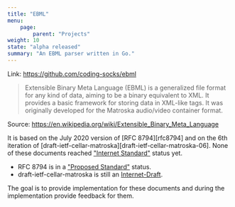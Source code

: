 ```yaml
---
title: "EBML"
menu:
    page:
        parent: "Projects"
weight: 10
state: "alpha released"
summary: "An EBML parser written in Go."
---
```

Link: https://github.com/coding-socks/ebml

> Extensible Binary Meta Language (EBML) is a generalized file format for any kind of data, aiming to be a binary equivalent to XML. It provides a basic framework for storing data in XML-like tags. It was originally developed for the Matroska audio/video container format.

Source: https://en.wikipedia.org/wiki/Extensible_Binary_Meta_Language

It is based on the July 2020 version of [RFC 8794][rfc8794] and on the 6th iteration of [draft-ietf-cellar-matroska][draft-ietf-cellar-matroska-06]. None of these documents reached ["Internet Standard"](https://tools.ietf.org/html/rfc2026#section-4.1.3) status yet.

- RFC 8794 is in a ["Proposed Standard"](https://tools.ietf.org/html/rfc2026#section-4.1.1) status.
- draft-ietf-cellar-matroska is still an [Internet-Draft](https://tools.ietf.org/html/rfc2026#section-2.2).

The goal is to provide implementation for these documents and during the implementation provide feedback for them.
